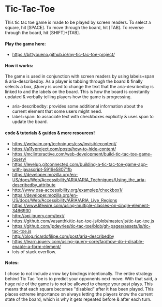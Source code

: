# Tic-Tac-Toe

This tic tac toe game is made to be played by screen readers. To select a square, hit [SPACE]. To move through the board, hit [TAB]. To reverse through the board, hit [SHIFT]+[TAB]. 

#### Play the game here:
- https://bittybueno.github.io/my-tic-tac-toe-project/

#### How it works:
The game is used in conjunction with screen readers by using labels+span & aria-describedby. 
As a player is tabbing through the board & finally selects a box, jQuery is used to change the text that the aria-desribedby is linked to and the labels on the board. This is how the board is constantly updated & verbally telling players how the game is progressing. 

- aria-describedby: provides some additional information about the current element that some users might need.
- label+span: to associate text with checkboxes explicitly & uses span to update the board.

#### code & tutorials & guides & more resources!
- https://webaim.org/techniques/css/invisiblecontent/ 
- https://a11yproject.com/posts/how-to-hide-content/
- https://mclinteractive.com/web-development/build-tic-tac-toe-game-jquery/
- https://levelup.gitconnected.com/building-a-tic-tac-toe-game-app-with-javascript-5916e58071fb
- https://developer.mozilla.org/en-US/docs/Web/Accessibility/ARIA/ARIA_Techniques/Using_the_aria-describedby_attribute
- http://www.oaa-accessibility.org/examplep/checkbox1/
- https://developer.mozilla.org/en-US/docs/Web/Accessibility/ARIA/ARIA_Live_Regions
- https://www.lifewire.com/using-multiple-classes-on-single-element-3466930
- http://api.jquery.com/text/
- https://github.com/vasanthk/tic-tac-toe-js/blob/master/js/tic-tac-toe.js
- https://github.com/jpdevries/tic-tac-toe/blob/gh-pages/assets/js/tic-tac-toe.js
- http://blog.ricardofilipe.com/post/aria-describedby
- https://learn.jquery.com/using-jquery-core/faq/how-do-i-disable-enable-a-form-element/
- lots of stack overflow.

#### Notes:
I chose to not include arrow key bindings intentionally. The entire strategy behind Tic Tac Toe is to predict your opponents next move. With that said, a huge rule of the game is to not be allowed to change your past plays. This means that each square becomes "disabled" after it has been played. This places extreme importance on always letting the players know the current state of the board, which is why it gets repeated before & after each turn. 

